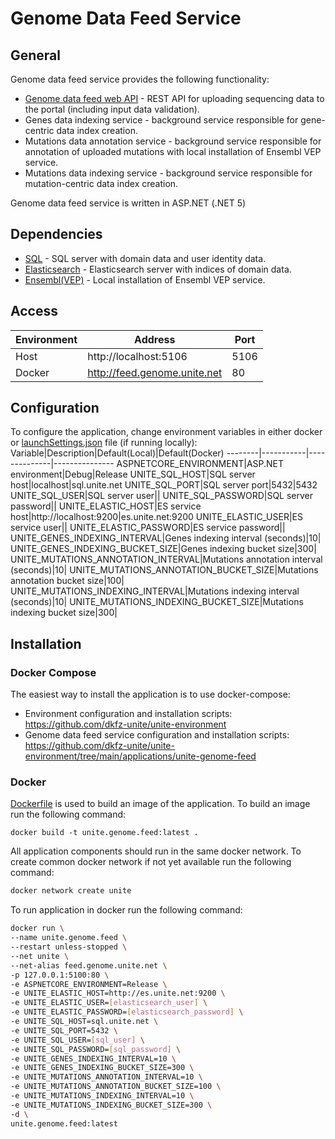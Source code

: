 # Genome Data Feed Service

## General
Genome data feed service provides the following functionality:
- [Genome data feed web API](https://github.com/dkfz-unite/unite-genome-feed/blob/main/Docs/api-genome.md) - REST API for uploading sequencing data to the portal (including input data validation).
- Genes data indexing service - background service responsible for gene-centric data index creation.
- Mutations data annotation service - background service responsible for annotation of uploaded mutations with local installation of Ensembl VEP service.
- Mutations data indexing service - background service responsible for mutation-centric data index creation.

Genome data feed service is written in ASP.NET (.NET 5)

## Dependencies
- [SQL](https://github.com/dkfz-unite/unite-environment/tree/main/programs/postgresql) - SQL server with domain data and user identity data.
- [Elasticsearch](https://github.com/dkfz-unite/unite-environment/tree/main/programs/elasticsearch) - Elasticsearch server with indices of domain data.
- [Ensembl(VEP)](https://github.com/dkfz-unite/unite-environment/tree/main/applications/unite-vep) - Local installation of Ensembl VEP service.

## Access
Environment|Address|Port
-----------|-------|----
Host|http://localhost:5106|5106
Docker|http://feed.genome.unite.net|80

## Configuration
To configure the application, change environment variables in either docker or [launchSettings.json](https://github.com/dkfz-unite/unite-genome-feed/blob/main/Unite.Genome.Feed.Web/Properties/launchSettings.json) file (if running locally):
Variable|Description|Default(Local)|Default(Docker)
--------|-----------|--------------|---------------
ASPNETCORE_ENVIRONMENT|ASP.NET environment|Debug|Release
UNITE_SQL_HOST|SQL server host|localhost|sql.unite.net
UNITE_SQL_PORT|SQL server port|5432|5432
UNITE_SQL_USER|SQL server user||
UNITE_SQL_PASSWORD|SQL server password||
UNITE_ELASTIC_HOST|ES service host|http://localhost:9200|es.unite.net:9200
UNITE_ELASTIC_USER|ES service user||
UNITE_ELASTIC_PASSWORD|ES service password||
UNITE_GENES_INDEXING_INTERVAL|Genes indexing interval (seconds)|10|
UNITE_GENES_INDEXING_BUCKET_SIZE|Genes indexing bucket size|300|
UNITE_MUTATIONS_ANNOTATION_INTERVAL|Mutations annotation interval (seconds)|10|
UNITE_MUTATIONS_ANNOTATION_BUCKET_SIZE|Mutations annotation bucket size|100|
UNITE_MUTATIONS_INDEXING_INTERVAL|Mutations indexing interval (seconds)|10|
UNITE_MUTATIONS_INDEXING_BUCKET_SIZE|Mutations indexing bucket size|300|

## Installation

### Docker Compose
The easiest way to install the application is to use docker-compose:
- Environment configuration and installation scripts: https://github.com/dkfz-unite/unite-environment
- Genome data feed service configuration and installation scripts: https://github.com/dkfz-unite/unite-environment/tree/main/applications/unite-genome-feed

### Docker
[Dockerfile](https://github.com/dkfz-unite/unite-genome-feed/blob/main/Dockerfile) is used to build an image of the application.
To build an image run the following command:
```
docker build -t unite.genome.feed:latest .
```

All application components should run in the same docker network.
To create common docker network if not yet available run the following command:
```bash
docker network create unite
```

To run application in docker run the following command:
```bash
docker run \
--name unite.genome.feed \
--restart unless-stopped \
--net unite \
--net-alias feed.genome.unite.net \
-p 127.0.0.1:5100:80 \
-e ASPNETCORE_ENVIRONMENT=Release \
-e UNITE_ELASTIC_HOST=http://es.unite.net:9200 \
-e UNITE_ELASTIC_USER=[elasticsearch_user] \
-e UNITE_ELASTIC_PASSWORD=[elasticsearch_password] \
-e UNITE_SQL_HOST=sql.unite.net \
-e UNITE_SQL_PORT=5432 \
-e UNITE_SQL_USER=[sql_user] \
-e UNITE_SQL_PASSWORD=[sql_password] \
-e UNITE_GENES_INDEXING_INTERVAL=10 \
-e UNITE_GENES_INDEXING_BUCKET_SIZE=300 \
-e UNITE_MUTATIONS_ANNOTATION_INTERVAL=10 \
-e UNITE_MUTATIONS_ANNOTATION_BUCKET_SIZE=100 \
-e UNITE_MUTATIONS_INDEXING_INTERVAL=10 \
-e UNITE_MUTATIONS_INDEXING_BUCKET_SIZE=300 \
-d \
unite.genome.feed:latest
```
